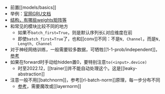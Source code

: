 - 前置[[models/basics]]
- 举例：[官网GRU文档](https://pytorch.org/docs/stable/generated/torch.nn.GRU.html)
- [结构，有哪些weights矩阵等](https://zhuanlan.zhihu.com/p/30844905)
- 和常见的模块比较不同的地方
  - 如果不`batch_first=True`，则是默认序列长$L$对应维度在前
  - 即使`batch_first=True`了，也和[[conv]]不同：不是`N, Channel`，而是`N, Length, Channel`
- 对于神经网络训练，一般需要较多数据，可牺牲[[1-1-prob/independent]]，[参考](https://stats.stackexchange.com/questions/490813/is-it-better-to-split-sequences-into-overlapping-or-non-overlapping-training-sam)
- 如果在forward时手动给hidden置0，要特别注意`to(<input>.device)`
  - 时至2022.12，[[trainer]]并不能自动处理这个。这是[[leaky-abstraction]]
- 注意一般不用[[batchnorm]]，参考[[rl-batch-norm]]原理，每一步分布不同
  - [参考](https://zhuanlan.zhihu.com/p/398255616)，需要魔改或[[layernorm]]